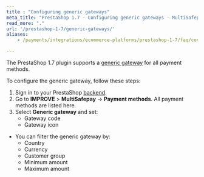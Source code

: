 ```yaml
---
title : "Configuring generic gateways"
meta_title: "PrestaShop 1.7 - Configuring generic gateways - MultiSafepay Docs"
read_more: "."
url: '/prestashop-1-7/generic-gateways/'
aliases:
    - /payments/integrations/ecommerce-platforms/prestashop-1-7/faq/configuring-generic-gateways/

---
```

The PrestaShop 1.7 plugin supports a [generic gateway](/faq/general/generic-gateways/) for all payment methods. 

To configure the generic gateway, follow these steps:

1. Sign in to your PrestaShop [backend](/glossaries/multisafepay-glossary/#backend).
2. Go to **IMPROVE** > **MultiSafepay** -> **Payment methods**. All payment methods are listed here.
3. Select **Generic gateway** and set:
   * Gateway code
   * Gateway icon

- You can filter the generic gateway by:
  - Country
  - Currency
  - Customer group
  - Minimum amount
  - Maximum amount
    
